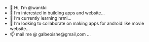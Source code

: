 - 👋 Hi, I’m @wankki
- 👀 I’m interested in building apps and website...
- 🌱 I’m currently learning  hrml...
- 💞️ I’m looking to collaborate on making apps for android like movie website...
- 📫 mail me @ galbeoishe@gmail,com ...

<!---
wankki/wankki is a ✨ special ✨ repository because its `README.md` (this file) appears on your GitHub profile.
You can click the Preview link to take a look at your changes.
--->
